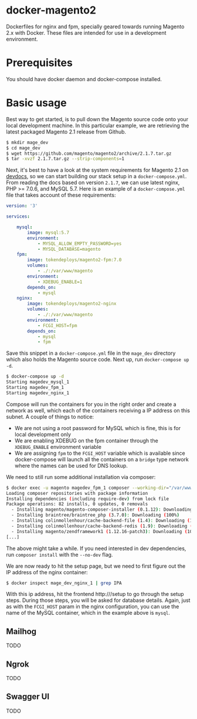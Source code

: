 # docker-magento2
Dockerfiles for nginx and fpm, specially geared towards running Magento 2.x with Docker. These files are intended for use in a development environment.

# Prerequisites
You should have docker daemon and docker-compose installed.

# Basic usage

Best way to get started, is to pull down the Magento source code onto your local development machine. In this particular example, we are retrieving the latest packaged Magento 2.1 release from Github.

```bash
$ mkdir mage_dev
$ cd mage_dev
$ wget https://github.com/magento/magento2/archive/2.1.7.tar.gz
$ tar -xvzf 2.1.7.tar.gz --strip-components=1
```

Next, it's best to have a look at the system requirements for Magento 2.1 on [devdocs](http://devdocs.magento.com/guides/v2.1/install-gde/system-requirements-tech.html), so we can start building our stack setup in a `docker-compose.yml`. From reading the docs based on version `2.1.7`, we can use latest nginx, PHP >= 7.0.6, and MySQL 5.7. Here is an example of a `docker-compose.yml` file that takes account of these requirements:

```yml
version: '3'

services:

    mysql:
        image: mysql:5.7
        environment:
            - MYSQL_ALLOW_EMPTY_PASSWORD=yes
            - MYSQL_DATABASE=magento
    fpm:
        image: tokendeploys/magento2-fpm:7.0
        volumes:
            - ./:/var/www/magento
        environment:
            - XDEBUG_ENABLE=1
        depends_on:
            - mysql
    nginx:
        image: tokendeploys/magento2-nginx
        volumes:
            - ./:/var/www/magento
        environment:
            - FCGI_HOST=fpm
        depends_on:
            - mysql
            - fpm
```

Save this snippet in a `docker-compose.yml` file in the `mage_dev` directory which also holds the Magento source code. Next up, run `docker-compose up -d`.

```bash
$ docker-compose up -d
Starting magedev_mysql_1
Starting magedev_fpm_1
Starting magedev_nginx_1
```

Compose will run the containers for you in the right order and create a network as well, which each of the containers receiving a IP address on this subnet. A couple of things to notice:
* We are not using a root password for MySQL which is fine, this is for local development only
* We are enabling XDEBUG on the fpm container through the `XDEBUG_ENABLE` environment variable
* We are assigning `fpm` to the `FCGI_HOST` variable which is available since docker-compose will launch all the containers on a `bridge` type network where the names can be used for DNS lookup.

We need to still run some additional installation via composer:

```bash
$ docker exec -u magento magedev_fpm_1 composer --working-dir="/var/www/magento" install
Loading composer repositories with package information
Installing dependencies (including require-dev) from lock file
Package operations: 82 installs, 0 updates, 0 removals
  - Installing magento/magento-composer-installer (0.1.12): Downloading (100%)         
  - Installing braintree/braintree_php (3.7.0): Downloading (100%)         
  - Installing colinmollenhour/cache-backend-file (1.4): Downloading (100%)         
  - Installing colinmollenhour/cache-backend-redis (1.9): Downloading (100%)         
  - Installing magento/zendframework1 (1.12.16-patch3): Downloading (100%)
[...]
```

The above might take a while. If you need interested in dev dependencies, run `composer install` with the `--no-dev` flag.

We are now ready to hit the setup page, but we need to first figure out the IP address of the nginx container:

```bash
$ docker inspect mage_dev_nginx_1 | grep IPA
```

With this ip address, hit the frontend http://<nginx container ip>/setup to go through the setup steps. During those steps, you will be asked for database details. Again, just as with the `FCGI_HOST` param in the nginx configuration, you can use the name of the MySQL container, which in the example above is `mysql`.

## Mailhog
TODO

## Ngrok
TODO

## Swagger UI
TODO
